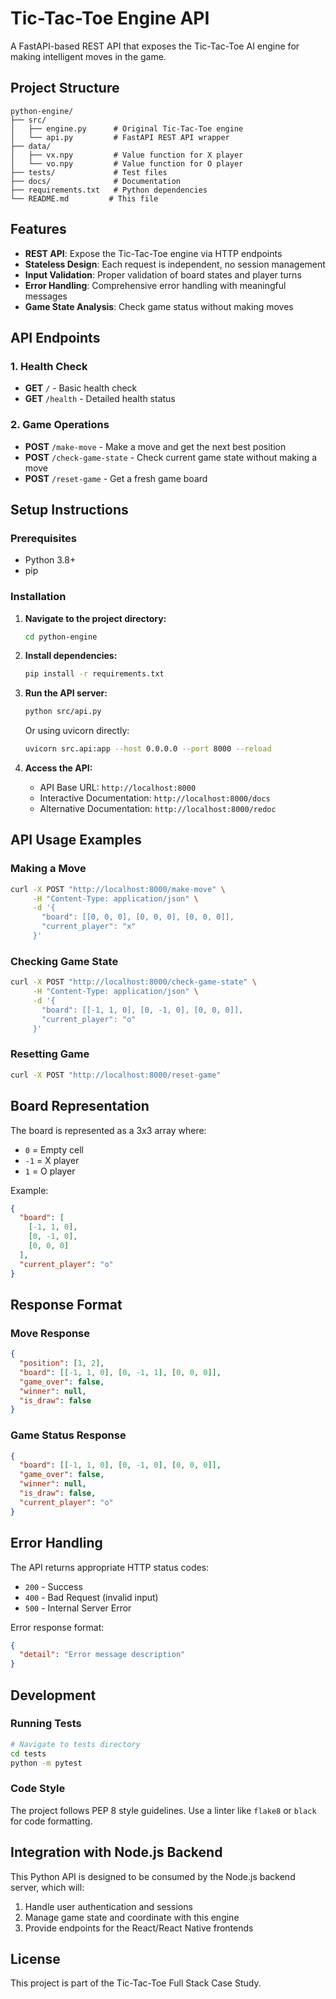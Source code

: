 # Tic-Tac-Toe Engine API

A FastAPI-based REST API that exposes the Tic-Tac-Toe AI engine for making intelligent moves in the game.

## Project Structure

```
python-engine/
├── src/
│   ├── engine.py      # Original Tic-Tac-Toe engine
│   └── api.py         # FastAPI REST API wrapper
├── data/
│   ├── vx.npy         # Value function for X player
│   └── vo.npy         # Value function for O player
├── tests/             # Test files
├── docs/              # Documentation
├── requirements.txt   # Python dependencies
└── README.md         # This file
```

## Features

- **REST API**: Expose the Tic-Tac-Toe engine via HTTP endpoints
- **Stateless Design**: Each request is independent, no session management
- **Input Validation**: Proper validation of board states and player turns
- **Error Handling**: Comprehensive error handling with meaningful messages
- **Game State Analysis**: Check game status without making moves

## API Endpoints

### 1. Health Check
- **GET** `/` - Basic health check
- **GET** `/health` - Detailed health status

### 2. Game Operations
- **POST** `/make-move` - Make a move and get the next best position
- **POST** `/check-game-state` - Check current game state without making a move
- **POST** `/reset-game` - Get a fresh game board

## Setup Instructions

### Prerequisites
- Python 3.8+
- pip

### Installation

1. **Navigate to the project directory:**
   ```bash
   cd python-engine
   ```

2. **Install dependencies:**
   ```bash
   pip install -r requirements.txt
   ```

3. **Run the API server:**
   ```bash
   python src/api.py
   ```

   Or using uvicorn directly:
   ```bash
   uvicorn src.api:app --host 0.0.0.0 --port 8000 --reload
   ```

4. **Access the API:**
   - API Base URL: `http://localhost:8000`
   - Interactive Documentation: `http://localhost:8000/docs`
   - Alternative Documentation: `http://localhost:8000/redoc`

## API Usage Examples

### Making a Move

```bash
curl -X POST "http://localhost:8000/make-move" \
     -H "Content-Type: application/json" \
     -d '{
       "board": [[0, 0, 0], [0, 0, 0], [0, 0, 0]],
       "current_player": "x"
     }'
```

### Checking Game State

```bash
curl -X POST "http://localhost:8000/check-game-state" \
     -H "Content-Type: application/json" \
     -d '{
       "board": [[-1, 1, 0], [0, -1, 0], [0, 0, 0]],
       "current_player": "o"
     }'
```

### Resetting Game

```bash
curl -X POST "http://localhost:8000/reset-game"
```

## Board Representation

The board is represented as a 3x3 array where:
- `0` = Empty cell
- `-1` = X player
- `1` = O player

Example:
```json
{
  "board": [
    [-1, 1, 0],
    [0, -1, 0],
    [0, 0, 0]
  ],
  "current_player": "o"
}
```

## Response Format

### Move Response
```json
{
  "position": [1, 2],
  "board": [[-1, 1, 0], [0, -1, 1], [0, 0, 0]],
  "game_over": false,
  "winner": null,
  "is_draw": false
}
```

### Game Status Response
```json
{
  "board": [[-1, 1, 0], [0, -1, 0], [0, 0, 0]],
  "game_over": false,
  "winner": null,
  "is_draw": false,
  "current_player": "o"
}
```

## Error Handling

The API returns appropriate HTTP status codes:
- `200` - Success
- `400` - Bad Request (invalid input)
- `500` - Internal Server Error

Error response format:
```json
{
  "detail": "Error message description"
}
```

## Development

### Running Tests
```bash
# Navigate to tests directory
cd tests
python -m pytest
```

### Code Style
The project follows PEP 8 style guidelines. Use a linter like `flake8` or `black` for code formatting.

## Integration with Node.js Backend

This Python API is designed to be consumed by the Node.js backend server, which will:
1. Handle user authentication and sessions
2. Manage game state and coordinate with this engine
3. Provide endpoints for the React/React Native frontends

## License

This project is part of the Tic-Tac-Toe Full Stack Case Study. 